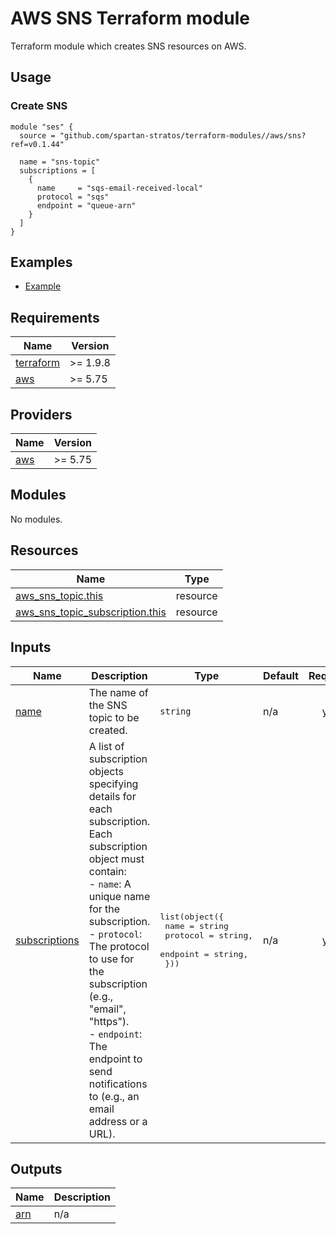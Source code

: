 # AWS SNS Terraform module

Terraform module which creates SNS resources on AWS.

## Usage

### Create SNS

```hcl
module "ses" {
  source = "github.com/spartan-stratos/terraform-modules//aws/sns?ref=v0.1.44"
  
  name = "sns-topic"
  subscriptions = [
    {
      name     = "sqs-email-received-local"
      protocol = "sqs"
      endpoint = "queue-arn"
    }
  ]
}
```

## Examples

- [Example](./examples/complete/)

<!-- BEGIN_TF_DOCS -->

## Requirements

| Name                                                                      | Version  |
|---------------------------------------------------------------------------|----------|
| <a name="requirement_terraform"></a> [terraform](#requirement\_terraform) | >= 1.9.8 |
| <a name="requirement_aws"></a> [aws](#requirement\_aws)                   | >= 5.75  |

## Providers

| Name                                              | Version |
|---------------------------------------------------|---------|
| <a name="provider_aws"></a> [aws](#provider\_aws) | >= 5.75 |

## Modules

No modules.

## Resources

| Name                                                                                                                                  | Type     |
|---------------------------------------------------------------------------------------------------------------------------------------|----------|
| [aws_sns_topic.this](https://registry.terraform.io/providers/hashicorp/aws/latest/docs/resources/sns_topic)                           | resource |
| [aws_sns_topic_subscription.this](https://registry.terraform.io/providers/hashicorp/aws/latest/docs/resources/sns_topic_subscription) | resource |

## Inputs

| Name                                                                      | Description                                                                                                                                                                                                                                                                                                                                                 | Type                                                                                                               | Default | Required |
|---------------------------------------------------------------------------|-------------------------------------------------------------------------------------------------------------------------------------------------------------------------------------------------------------------------------------------------------------------------------------------------------------------------------------------------------------|--------------------------------------------------------------------------------------------------------------------|---------|:--------:|
| <a name="input_name"></a> [name](#input\_name)                            | The name of the SNS topic to be created.                                                                                                                                                                                                                                                                                                                    | `string`                                                                                                           | n/a     |   yes    |
| <a name="input_subscriptions"></a> [subscriptions](#input\_subscriptions) | A list of subscription objects specifying details for each subscription.<br/>Each subscription object must contain:<br/>  - `name`: A unique name for the subscription.<br/>  - `protocol`: The protocol to use for the subscription (e.g., "email", "https").<br/>  - `endpoint`: The endpoint to send notifications to (e.g., an email address or a URL). | <pre>list(object({<br/>    name     = string<br/>    protocol = string,<br/>    endpoint = string,<br/>  }))</pre> | n/a     |   yes    |

## Outputs

| Name                                          | Description |
|-----------------------------------------------|-------------|
| <a name="output_arn"></a> [arn](#output\_arn) | n/a         |

<!-- END_TF_DOCS -->

